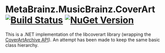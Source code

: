 # MetaBrainz.MusicBrainz.CoverArt [![Build Status][CI-S]][CI-L] [![NuGet Version][NuGet-S]][NuGet-L]

This is a .NET implementation of the libcoverart library (wrapping the
[CoverArtArchive API][api-reference]).
An attempt has been made to keep the same basic class hierarchy.

[CI-S]: https://github.com/Zastai/MetaBrainz.MusicBrainz.CoverArt/actions/workflows/build.yml/badge.svg
[CI-L]: https://github.com/Zastai/MetaBrainz.MusicBrainz.CoverArt/actions/workflows/build.yml
[NuGet-S]: https://img.shields.io/nuget/v/MetaBrainz.MusicBrainz.CoverArt
[NuGet-L]: https://www.nuget.org/packages/MetaBrainz.MusicBrainz.CoverArt

[api-reference]: https://musicbrainz.org/doc/Cover_Art_Archive/API
